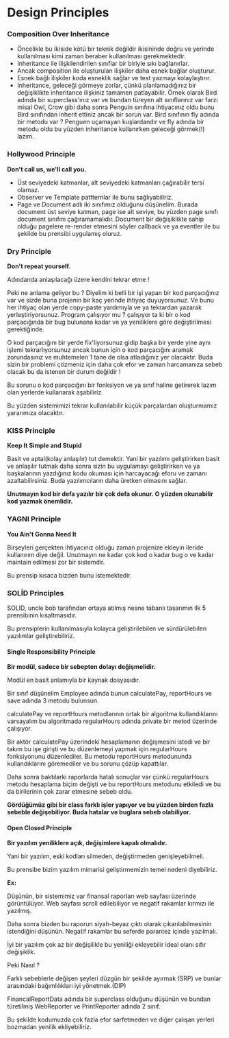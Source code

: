# Design Principles

### Composition Over Inheritance

- Öncelikle bu ikiside kötü bir teknik değildir ikisininde doğru ve yerinde kullanılması kimi zaman beraber kullanılması gerekmektedir.
- Inheritance ile ilişkilendirilen sınıflar bir biriyle sıkı bağlanırlar.
- Ancak composition ile oluşturulan ilişkiler daha esnek bağlar oluşturur.
- Esnek bağlı ilişkiler koda esneklik sağlar ve test yazmayı kolaylaştırır.
- Inheritance, geleceği görmeye zorlar, çünkü planlamadığınız bir değişiklikte inheritance ilişkiniz tamamen patlayabilir. Örnek olarak Bird adında bir superclass'ınız var ve bundan türeyen alt sınıflarınız var farzı misal Owl, Crow gibi daha sonra Penguin sınıfına ihtiyacınız oldu bunu Bird sınıfından inherit ettiniz ancak bir sorun var. Bird sınıfının fly adında bir metodu var ? Penguen uçamayan kuşlardandır ve fly adında bir metodu oldu bu yüzden inheritance kullanırken geleceği görmek(!) lazım.

### Hollywood Principle

**Don't call us, we'll call you.**

- Üst seviyedeki katmanlar, alt seviyedeki katmanları çağırabilir tersi olamaz.
- Observer ve Template pattternlar ile bunu sağlıyabiliriz.
- Page ve Document adlı iki sınıfımız olduğunu düşünelim. Burada document üst seviye katman, page ise alt seviye, bu yüzden page sınıfı document sınıfını çağıramamalıdır. Document bir değişiklikte sahip olduğu pagelere re-render etmesini söyler callback ve ya eventler ile bu şekilde bu prensibi uygulamış oluruz.

### Dry Principle

**Don't repeat yourself.**

Adındanda anlaşılacağı üzere kendini tekrar etme !

Peki ne anlama geliyor bu ? Diyelim ki belli bir işi yapan bir kod parçacığınız var ve sizde buna projenin bir kaç yerinde ihtiyaç duyuyorsunuz. Ve bunu her ihtiyaç olan yerde copy-paste yardımıyla ve ya tekrardan yazarak yerleştiriyorsunuz. Program çalışıyor mu ? çalışıyor ta ki bir o kod parçacığında bir bug bulunana kadar ve ya yeniliklere göre değiştirilmesi gerektiğinde.

O kod parçacığını bir yerde fix'liyorsunuz gidip başka bir yerde yine aynı işlemi tekrarlıyorsunuz ancak bunun için o kod parçacığını aramak zorundasınız ve muhtemelen 1 tane de olsa atladığınız yer olacaktır. Buda sizin bir problemi çözmeniz için daha çok efor ve zaman harcamanıza sebeb olacak bu da istenen bir durum değildir !

Bu sorunu o kod parçacığını bir fonksiyon ve ya sınıf haline getirerek lazım olan yerlerde kullanarak aşabiliriz.

Bu yüzden sistemimizi tekrar kullanılabilir küçük parçalardan oluşturmamız yararımıza olacaktır.

### KISS Principle

**Keep It Simple and Stupid**

Basit ve aptal(kolay anlaşılır) tut demektir. Yani bir yazılımı geliştirirken basit ve anlaşılır tutmak daha sonra sizin bu uygulamayı geliştirirken ve ya başkalarının yazdığınız kodu okuması için harcayacağı eforu ve zamanı azaltabilirsiniz. Buda yazılımcıların daha üretken olmasını sağlar.

**Unutmayın kod bir defa yazılır bir çok defa okunur. O yüzden okunabilir kod yazmak önemlidir.**

### YAGNI Principle

**You Ain't Gonna Need It**

Birşeyleri gerçekten ihtiyacınız olduğu zaman projenize ekleyin ileride kullanırım diye değil.
Unutmayın ne kadar çok kod o kadar bug o ve kadar maintain edilmesi zor bir sistemdir.

Bu prensip kısaca bizden bunu istemektedir.

### SOLİD Principles

SOLID, uncle bob tarafından ortaya atılmış nesne tabanlı tasarımın ilk 5 prensibinin kısaltmasıdır.

Bu prensiplerin kullanılmasıyla kolayca geliştirilebilen ve sürdürülebilen yazılımlar geliştirebiliriz.

#### Single Responsibility Principle

**Bir modül, sadece bir sebepten dolayı değişmelidir.**

Modül en basit anlamıyla bir kaynak dosyasıdır.

Bir sınıf düşünelim Employee adında bunun calculatePay, reportHours ve save adında 3 metodu bulunsun.

calculatePay ve reportHours metodlarının ortak bir algoritma kullandıklarını varsayalım bu algoritmada regularHours adında private bir metod üzerinde çalışıyor.

Bir aktör calculatePay üzerindeki hesaplamanın değişmesini istedi ve bir takım bu işe girişti ve bu düzenlemeyi yapmak için regularHours fonksiyonunu düzenlediler. Bu metodu reportHours metodununda kullandıklarını göremediler ve bu sorunu çözüp kapattılar.

Daha sonra baktılarki raporlarda hatalı sonuçlar var çünkü regularHours metodu hesaplama biçim değişti ve bu reportHours metodunu etkiledi ve bu da birilerinin çok zarar etmesine sebeb oldu.

**Gördüğümüz gibi bir class farklı işler yapıyor ve bu yüzden birden fazla sebeble değişebiliyor. Buda hatalar ve buglara sebeb olabiliyor.**

#### Open Closed Principle

**Bir yazılım yeniliklere açık, değişimlere kapalı olmalıdır.**

Yani bir yazılım, eski kodları silmeden, değiştirmeden genişleyebilmeli.

Bu prensibe bizim yazılım mimarisi geliştirmemizin temel nedeni diyebiliriz.

**Ex:**

Düşünün, bir sistemimiz var finansal raporları web sayfası üzerinde görüntülüyor. Web sayfası scroll edilebiliyor ve negatif rakamlar kırmızı ile yazılmış.

Daha sonra bizden bu raporun siyah-beyaz çıktı olarak çıkarılabilmesinin istendiğini düşünün. Negatif rakamlar bu seferde parantez içinde yazılmalı.

İyi bir yazılım çok az bir değişilikle bu yeniliği ekleyebilir ideal olanı sıfır değişiklik.

Peki Nasıl ?

Farklı sebeblerle değişen şeyleri düzgün bir şekilde ayırmak (SRP) ve bunlar arasındaki bağımlılıkları iyi yönetmek.(DIP)

FinancalReportData adında bir superclass olduğunu düşünün ve bundan türetilmiş WebReporter ve PrintReporter adında 2 sınıf.

Bu şekilde kodumuzda çok fazla efor sarfetmeden ve diğer çalışan yerleri bozmadan yenilik ekliyebiliriz.
